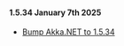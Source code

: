 #### 1.5.34 January 7th 2025 ####

* [Bump Akka.NET to 1.5.34](https://github.com/akkadotnet/akka.net/releases/tag/1.5.34)

